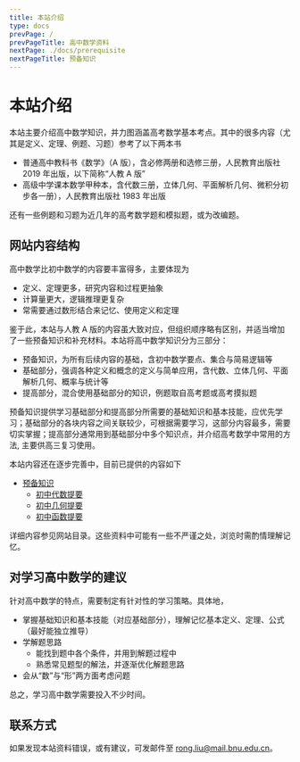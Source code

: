 ```yaml
---
title: 本站介绍
type: docs
prevPage: /
prevPageTitle: 高中数学资料
nextPage: ./docs/prerequisite
nextPageTitle: 预备知识
---
```


# 本站介绍

本站主要介绍高中数学知识，并力图涵盖高考数学基本考点。其中的很多内容（尤其是定义、定理、例题、习题）参考了以下两本书

- 普通高中教科书《数学》（A 版），含必修两册和选修三册，人民教育出版社 2019 年出版，以下简称“人教 A 版”
- 高级中学课本数学甲种本，含代数三册，立体几何、平面解析几何、微积分初步各一册），人民教育出版社 1983 年出版

还有一些例题和习题为近几年的高考数学题和模拟题，或为改编题。

## 网站内容结构

高中数学比初中数学的内容要丰富得多，主要体现为

- 定义、定理更多，研究内容和过程更抽象
- 计算量更大，逻辑推理更复杂
- 常需要通过数形结合来记忆、使用定义和定理

鉴于此，本站与人教 A 版的内容虽大致对应，但组织顺序略有区别，并适当增加了一些预备知识和补充材料。本站将高中数学知识分为三部分：

- 预备知识，为所有后续内容的基础，含初中数学要点、集合与简易逻辑等
- 基础部分，强调各种定义和概念的定义与简单应用，含代数、立体几何、平面解析几何、概率与统计等
- 提高部分，混合使用基础部分的知识，例题取自高考题或高考摸拟题

预备知识提供学习基础部分和提高部分所需要的基础知识和基本技能，应优先学习；基础部分的各块内容之间关联较少，可根据需要学习，这部分内容最多，需要切实掌握；提高部分通常用到基础部分中多个知识点，并介绍高考数学中常用的方法, 主要供高三复习使用。

本站内容还在逐步完善中，目前已提供的内容如下

- [预备知识](/docs/prerequisite)
    - [初中代数提要](/docs/prerequisite/ms-algebra)
    - [初中几何提要](/docs/prerequisite/ms-geometry)
    - [初中函数提要](/docs/prerequisite/ms-function) 
  <!-- - [集合]() -->
  <!-- - [简易逻辑] -->
<!-- - [幂函数、指数函数、对数函数](/docs/)（待补） -->
<!-- - 三角函数 -->
<!-- - 平面向量与复数 -->
<!-- - 数列 -->
<!-- - [直线与圆](/docs/10-line-circle)（更新中） -->
<!-- - 圆锥曲线 -->
<!-- - 排列与组合 -->
<!-- - 概率与统计 -->
<!-- - 立体几何与空间向量 -->
<!-- - 导数 -->
<!-- - 提高部分 -->
<!-- - 北京高考题 (模拟题) 选解-->
<!-- - [每周一题](/posts)（待补） -->

详细内容参见网站目录。这些资料中可能有一些不严谨之处，浏览时需酌情理解记忆。

## 对学习高中数学的建议

针对高中数学的特点，需要制定有针对性的学习策略。具体地， 

- 掌握基础知识和基本技能（对应基础部分），理解记忆基本定义、定理、公式（最好能独立推导）
- 学解题思路
  - 能找到题中各个条件，并用到解题过程中
  - 熟悉常见题型的解法，并逐渐优化解题思路
- 会从“数”与“形”两方面考虑问题

总之，学习高中数学需要投入不少时间。

## 联系方式

如果发现本站资料错误，或有建议，可发邮件至 [rong.liu@mail.bnu.edu.cn](mailto:rong.liu@mail.bnu.edu.cn)。
